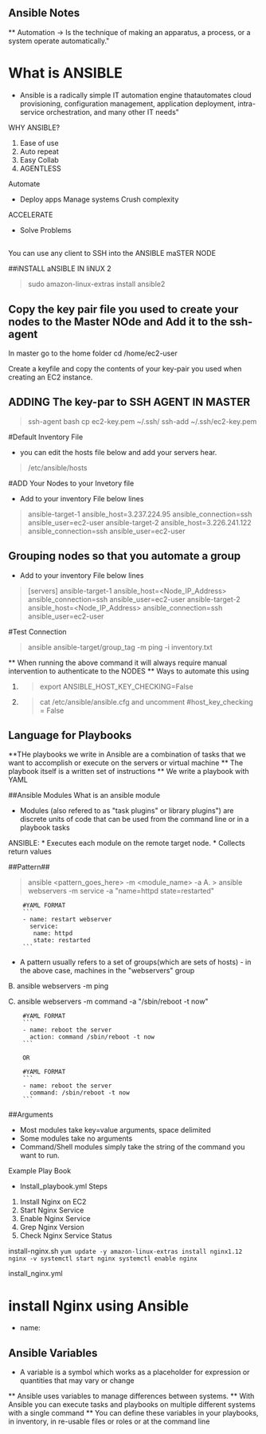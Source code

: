 ## Ansible Notes

** Automation -> Is the technique of making an apparatus, a process, or a system operate automatically."

# What is ANSIBLE
* Ansible is a radically simple IT automation engine thatautomates cloud provisioning, configuration management, application deployment, intra-service orchestration, and many other IT needs"

WHY ANSIBLE?
1. Ease of use
2. Auto repeat
3. Easy Collab
4. AGENTLESS

Automate
* Deploy apps
Manage systems
Crush complexity

ACCELERATE
* Solve Problems


##
You can use any client to SSH into the ANSIBLE maSTER NODE 

##iNSTALL aNSIBLE IN liNUX 2
> sudo amazon-linux-extras install ansible2

## Copy the key pair file you used to create your nodes to the Master NOde and Add it to the ssh-agent
In master go to the home folder
cd /home/ec2-user

Create a keyfile and copy the contents of your key-pair you used when creating an EC2 instance.

## ADDING The key-par to SSH AGENT IN MASTER
>ssh-agent bash
>cp ec2-key.pem ~/.ssh/
>ssh-add ~/.ssh/ec2-key.pem


#Default Inventory File 
* you can edit the hosts file below and add your servers hear.
> /etc/ansible/hosts

#ADD Your Nodes to your Invetory file
* Add to your inventory File below lines
>ansible-target-1 ansible_host=3.237.224.95 ansible_connection=ssh ansible_user=ec2-user
>ansible-target-2 ansible_host=3.226.241.122 ansible_connection=ssh ansible_user=ec2-user

## Grouping nodes so that you automate a group
* Add to your inventory File below lines
>[servers]
>ansible-target-1 ansible_host=<Node_IP_Address> ansible_connection=ssh ansible_user=ec2-user
>ansible-target-2 ansible_host=<Node_IP_Address> ansible_connection=ssh ansible_user=ec2-user



#Test Connection
>ansible ansible-target/group_tag -m ping -i inventory.txt

** When running the above command it will always require manual intervention to authenticate to the NODES
** Ways to automate this using
1. > export ANSIBLE_HOST_KEY_CHECKING=False
2. > cat /etc/ansible/ansible.cfg and uncomment 
        #host_key_checking =  False


## Language for Playbooks
**THe playbooks we write in Ansible are a combination of tasks that we want to accomplish or execute on the servers or virtual machine
** The playbook itself is a written set of instructions
** We write a playbook with YAML


##Ansible Modules
What is an ansible module
* Modules (also refered to as "task plugins" or library plugins") are discrete units of code that can be used from the command line or in a playbook tasks

ANSIBLE:
    * Executes each module on the remote target node.
    * Collects return values


##Pattern##
> ansible <pattern_goes_here> -m <module_name> -a <arguments>
A. > ansible webservers -m service -a "name=httpd state=restarted"

        #YAML FORMAT
        ```
        - name: restart webserver
          service:
           name: httpd
           state: restarted
        ```


* A pattern usually refers to a set of groups(which are sets of hosts) - in the above case, machines in the "webservers" group

B. ansible webservers -m ping 

C. ansible webservers -m command -a "/sbin/reboot -t now"


        #YAML FORMAT
        ```
        - name: reboot the server
          action: command /sbin/reboot -t now
        ```

        OR
        
        #YAML FORMAT
        ```
        - name: reboot the server
          command: /sbin/reboot -t now
        ```


##Arguments
* Most modules take key=value arguments, space delimited
* Some modules take no arguments
* Command/Shell modules simply take the string of the command you want to run.



Example Play Book

* Install_playbook.yml
Steps
1. Install Nginx on EC2
2. Start Nginx Service
3. Enable Nginx Service
4. Grep Nginx Version
5. Check  Nginx Service Status

install-nginx.sh
``
yum update -y
amazon-linux-extras install nginx1.12
nginx -v
systemctl start nginx
systemctl enable nginx
``

install_nginx.yml
# install Nginx using Ansible

- name:



## Ansible Variables
* A variable is a symbol which works as a placeholder for expression or quantities that may vary or change

** Ansible uses variables to manage differences between systems.
** With Ansible you can execute tasks and playbooks on multiple different systems with a single command
** You can define these variables in your playbooks, in inventory, in re-usable files or roles or at the command line